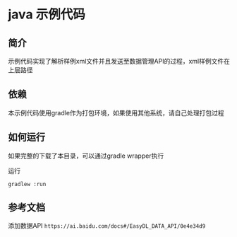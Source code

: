 # java 示例代码

## 简介

示例代码实现了解析样例xml文件并且发送至数据管理API的过程，xml样例文件在上层路径

## 依赖

本示例代码使用gradle作为打包环境，如果使用其他系统，请自己处理打包过程

## 如何运行

如果完整的下载了本目录，可以通过gradle wrapper执行

运行

```
gradlew :run
```

## 参考文档
添加数据API
```https://ai.baidu.com/docs#/EasyDL_DATA_API/0e4e34d9```


